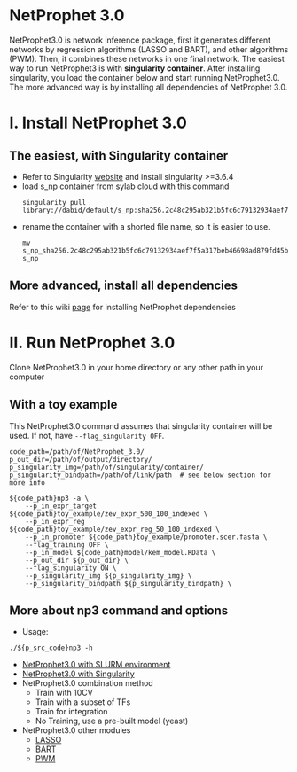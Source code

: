# NetProphet 3.0
NetProphet3.0 is network inference package, first it generates different networks by regression algorithms (LASSO and BART), and other algorithms (PWM). Then, it combines these networks in one final network. The easiest way to run NetProphet3 is with **singularity container**. After installing singularity, you load the container below and start running NetProphet3.0. The more advanced way is by installing all dependencies of NetProphet 3.0.

# I. Install NetProphet 3.0

## The easiest, with Singularity container

- Refer to Singularity [website](https://singularity.hpcng.org/user-docs/3.6/quick_start.html#quick-installation-steps) and install singularity >=3.6.4
- load s_np container from sylab cloud with this command
   ``` 
   singularity pull library://dabid/default/s_np:sha256.2c48c295ab321b5fc6c79132934aef7f5a317beb46698ad879fd45bb2440c344 
   ```
- rename the container with a shorted file name, so it is easier to use. 
   ``` 
   mv s_np_sha256.2c48c295ab321b5fc6c79132934aef7f5a317beb46698ad879fd45bb2440c344.sif s_np 
   ```

## More advanced, install all dependencies
Refer to this wiki [page](https://github.com/BrentLab/NetProphet_3.0/wiki/Advanced-Installation) for installing NetProphet dependencies


# II. Run NetProphet 3.0
Clone NetProphet3.0 in your home directory or any other path in your computer

## With a toy example
This NetProphet3.0 command assumes that singularity container will be used. If not, have ``` --flag_singularity OFF ```.  
```
code_path=/path/of/NetProphet_3.0/
p_out_dir=/path/of/output/directory/
p_singularity_img=/path/of/singularity/container/
p_singularity_bindpath=/path/of/link/path  # see below section for more info

${code_path}np3 -a \
    --p_in_expr_target ${code_path}toy_example/zev_expr_500_100_indexed \
    --p_in_expr_reg ${code_path}toy_example/zev_expr_reg_50_100_indexed \
    --p_in_promoter ${code_path}toy_example/promoter.scer.fasta \
    --flag_training OFF \
    --p_in_model ${code_path}model/kem_model.RData \
    --p_out_dir ${p_out_dir} \
    --flag_singularity ON \
    --p_singularity_img ${p_singularity_img} \
    --p_singularity_bindpath ${p_singularity_bindpath} \
```
## More about np3 command and options
- Usage: 
```
./${p_src_code}np3 -h 
```
- [NetProphet3.0 with SLURM environment](https://github.com/BrentLab/NetProphet_3.0/wiki/NetProphet-with-SLURM-environment)
- [NetProphet3.0 with Singularity](https://github.com/BrentLab/NetProphet_3.0/wiki/NetProphet-with-Singularity)
- NetProphet3.0 combination method
    - Train with 10CV
    - Train with a subset of TFs
    - Train for integration
    - No Training, use a pre-built model (yeast)
- NetProphet3.0 other modules
    - [LASSO](https://github.com/BrentLab/NetProphet_3.0/wiki/LASSO)
    - [BART](https://github.com/BrentLab/NetProphet_3.0/wiki/BART)
    - [PWM](https://github.com/BrentLab/NetProphet_3.0/wiki/PWM) 
